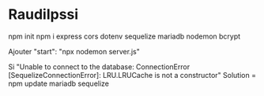 # RaudiIpssi

npm init
npm i  express cors dotenv sequelize mariadb nodemon bcrypt

Ajouter "start": "npx nodemon server.js"

Si "Unable to connect to the database: ConnectionError [SequelizeConnectionError]: LRU.LRUCache is not a constructor" 
Solution = npm update mariadb sequelize
